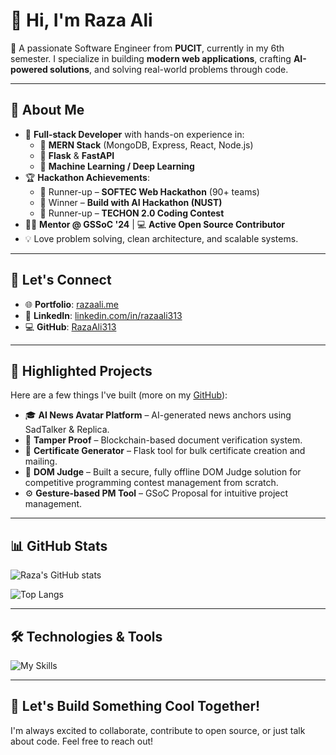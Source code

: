 # 👋 Hi, I'm Raza Ali

🚀 A passionate Software Engineer from **PUCIT**, currently in my 6th semester. I specialize in building **modern web applications**, crafting **AI-powered solutions**, and solving real-world problems through code.

---

## 💼 About Me

- 🧠 **Full-stack Developer** with hands-on experience in:
  - 🔹 **MERN Stack** (MongoDB, Express, React, Node.js)
  - 🔹 **Flask** & **FastAPI**
  - 🔹 **Machine Learning / Deep Learning**
- 🏆 **Hackathon Achievements**:
  - 🥈 Runner-up – **SOFTEC Web Hackathon** (90+ teams)
  - 🥇 Winner – **Build with AI Hackathon (NUST)**
  - 🥈 Runner-up – **TECHON 2.0 Coding Contest**
- 👨‍🏫 **Mentor @ GSSoC '24** | 💻 **Active Open Source Contributor**
- 💡 Love problem solving, clean architecture, and scalable systems.

---

## 🔗 Let's Connect

- 🌐 **Portfolio**: [razaali.me](https://razaali.me)
- 💼 **LinkedIn**: [linkedin.com/in/razaali313](https://www.linkedin.com/in/razaali313/)
- 💻 **GitHub**: [RazaAli313](https://github.com/RazaAli313)

---

## 📌 Highlighted Projects

Here are a few things I've built (more on my [GitHub](https://github.com/RazaAli313)):

- 🎓 **AI News Avatar Platform** – AI-generated news anchors using SadTalker & Replica.
- 📄 **Tamper Proof** – Blockchain-based document verification system.
- 🧾 **Certificate Generator** – Flask tool for bulk certificate creation and mailing.
- 🔐 **DOM Judge** – Built a secure, fully offline DOM Judge solution for competitive programming contest management from scratch.
- ⚙️ **Gesture-based PM Tool** – GSoC Proposal for intuitive project management.

---

## 📊 GitHub Stats

![Raza's GitHub stats](https://github-readme-stats.vercel.app/api?username=RazaAli313&show_icons=true&theme=tokyonight&hide=prs)

![Top Langs](https://github-readme-stats.vercel.app/api/top-langs/?username=RazaAli313&layout=compact&theme=tokyonight)

---

## 🛠️ Technologies & Tools

![My Skills](https://skillicons.dev/icons?i=react,nodejs,express,mongodb,python,flask,fastapi,git,linux,docker,figma,vscode)

---

## 💬 Let's Build Something Cool Together!

I'm always excited to collaborate, contribute to open source, or just talk about code. Feel free to reach out!


